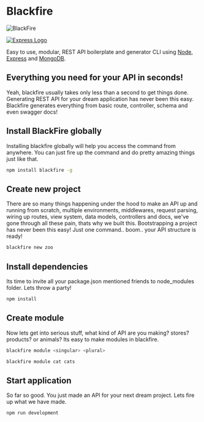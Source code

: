 # Blackfire
![BlackFire](https://img.shields.io/npm/v/blackfire.svg)

[![Express Logo](http://shajanjacob.com/blackfire/img/blackfire-example.png)](http://shajanjacob.com/blackfire)

Easy to use, modular, REST API boilerplate and generator CLI using [Node](http://nodejs.org), [Express](https://expressjs.com/) and [MongoDB](https://www.mongodb.com/).

## Everything you need for your API in seconds!
Yeah, blackfire usually takes only less than a second to get things done. Generating REST API for your dream application has never been this easy. Blackfire generates everything from basic route, controller, schema and even swagger docs!

## Install BlackFire globally
Installing blackfire globally will help you access the command from anywhere. You can just fire up the command and do pretty amazing things just like that.

```sh
npm install blackfire -g
```

## Create new project
There are so many things happening under the hood to make an API up and running from scratch, multiple environments, middlewares, request parsing, wiring up routes, view system, data models, controllers and docs, we've gone through all these pain, thats why we built this. Bootstrapping a project has never been this easy! Just one command.. boom.. your API structure is ready!

```sh
blackfire new zoo
```

## Install dependencies
Its time to invite all your package.json mentioned friends to node_modules folder. Lets throw a party!

```sh
npm install
```

## Create module
Now lets get into serious stuff, what kind of API are you making? stores? products? or animals? Its easy to make modules in blackfire.

```sh
blackfire module <singular> <plural>
```

```sh
blackfire module cat cats
```

## Start application
So far so good. You just made an API for your next dream project. Lets fire up what we have made.

```sh
npm run development
```